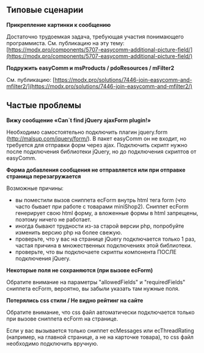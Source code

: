 ## Типовые сценарии

**Прикрепление картинки к сообщению**

Достаточно трудоемкая задача, требующая участия понимающего программиста.
См. публикацию на эту тему: [https://modx.pro/components/5707-easycomm-additional-picture-field/](https://modx.pro/components/5707-easycomm-additional-picture-field/)

**Подружить easyComm и msProducts / pdoResources / mFilter2**

См. публикацию: [https://modx.pro/solutions/7446-join-easycomm-and-mfilter2/](https://modx.pro/solutions/7446-join-easycomm-and-mfilter2/)

## Частые проблемы

**Вижу сообщение &laquo;Can`t find jQuery ajaxForm plugin!&raquo;**

Необходимо самостоятельно подключить плагин jquery.form (http://malsup.com/jquery/form/). В пакет easyComm он не входит, но требуется для отправки форм через ajax. Подключить скрипт нужно после подключения библиотеки jQuery, но до подключения скриптов от easyComm.

**Форма добавления сообщения не отправляется или при отправке страница перезагружается**

Возможные причины:
* вы поместили вызов сниппета ecForm внутрь html тега form (что часто бывает при работе с товарами miniShop2). Сниппет ecForm генерирует свою html форму, а вложенные формы в html запрещены, поэтому ничего не работает.
* иногда бывают трудности из-за старой версии php, попробуйте изменить версию php на более свежую.
* проверьте, что у вас на странице jQuery подключается только 1 раз, частая причина в множественных подключениях этой библиотеки.
* проверьте, что вы подключаете скрипты компонента ПОСЛЕ подключения jQuery.

**Некоторые поля не сохраняются (при вызове ecForm)**

Обратите внимание на параметры "allowedFields" и "requiredFields" сниппета ecForm, вероятно, вы забыли указать там нужные поля.

**Потерялись css стили / Не видно рейтинг на сайте**

Обратите внимание, что css файл автоматически подключается только при вызове сниппета ecForm на странице. 

Если у вас вызывается только сниппет ecMessages или ecThreadRating (например, на главной странице, а не на карточке товара), то css файл необходимо подключить вручную.